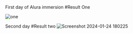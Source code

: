 First day of Alura immersion
#Result One

![one](https://github.com/KellisonSilva/Imersao-Front-End/assets/45300498/817b263d-5b38-43ae-9070-9f7a1165de04)


Second day
#Result two
![Screenshot 2024-01-24 180225](https://github.com/KellisonSilva/Imersao-Front-End/assets/45300498/6fe79338-8928-41b7-ab25-af13f71a6b91)
